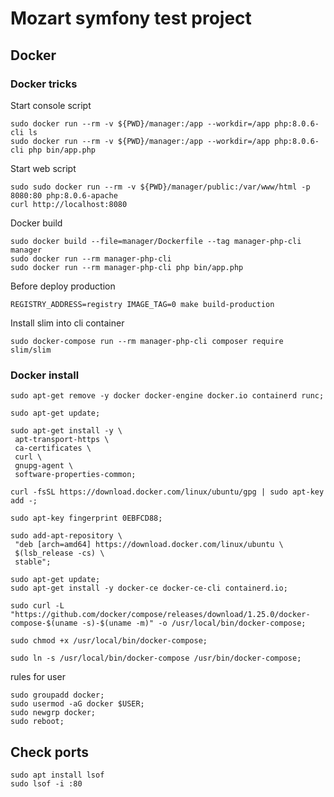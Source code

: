 # Mozart symfony test project

## Docker

### Docker tricks

Start console script
```
sudo docker run --rm -v ${PWD}/manager:/app --workdir=/app php:8.0.6-cli ls
sudo docker run --rm -v ${PWD}/manager:/app --workdir=/app php:8.0.6-cli php bin/app.php
```

Start web script
```
sudo sudo docker run --rm -v ${PWD}/manager/public:/var/www/html -p 8080:80 php:8.0.6-apache
curl http://localhost:8080
```

Docker build
```
sudo docker build --file=manager/Dockerfile --tag manager-php-cli manager
sudo docker run --rm manager-php-cli
sudo docker run --rm manager-php-cli php bin/app.php
```

Before deploy production
```
REGISTRY_ADDRESS=registry IMAGE_TAG=0 make build-production
```

Install slim into cli container
```
sudo docker-compose run --rm manager-php-cli composer require slim/slim
```

### Docker install
```sudo apt-get remove -y docker docker-engine docker.io containerd runc;```

```sudo apt-get update;```

```
sudo apt-get install -y \
 apt-transport-https \
 ca-certificates \
 curl \
 gnupg-agent \
 software-properties-common;
```
 
```
curl -fsSL https://download.docker.com/linux/ubuntu/gpg | sudo apt-key add -;
```
```
sudo apt-key fingerprint 0EBFCD88;
```

```
sudo add-apt-repository \
 "deb [arch=amd64] https://download.docker.com/linux/ubuntu \
 $(lsb_release -cs) \
 stable";
```

``` 
sudo apt-get update;
sudo apt-get install -y docker-ce docker-ce-cli containerd.io;
```

```
sudo curl -L "https://github.com/docker/compose/releases/download/1.25.0/docker-compose-$(uname -s)-$(uname -m)" -o /usr/local/bin/docker-compose;
```
```
sudo chmod +x /usr/local/bin/docker-compose;
```
```
sudo ln -s /usr/local/bin/docker-compose /usr/bin/docker-compose;
```

rules for user
```
sudo groupadd docker;
sudo usermod -aG docker $USER;
sudo newgrp docker;
sudo reboot;
```


## Check ports
```
sudo apt install lsof
sudo lsof -i :80
```

